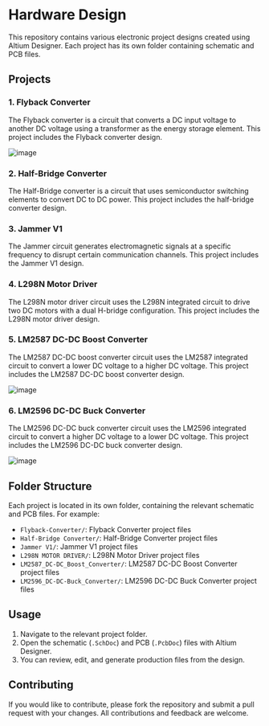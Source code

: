 # Hardware Design

This repository contains various electronic project designs created using Altium Designer. Each project has its own folder containing schematic and PCB files.

## Projects

### 1. Flyback Converter
The Flyback converter is a circuit that converts a DC input voltage to another DC voltage using a transformer as the energy storage element. This project includes the Flyback converter design.

![image](https://github.com/yusufkarabocekz/hardware-design/assets/125998114/7a95dded-39df-49bf-adc6-9b2dd7820561)


### 2. Half-Bridge Converter
The Half-Bridge converter is a circuit that uses semiconductor switching elements to convert DC to DC power. This project includes the half-bridge converter design.

### 3. Jammer V1
The Jammer circuit generates electromagnetic signals at a specific frequency to disrupt certain communication channels. This project includes the Jammer V1 design.

### 4. L298N Motor Driver
The L298N motor driver circuit uses the L298N integrated circuit to drive two DC motors with a dual H-bridge configuration. This project includes the L298N motor driver design.

### 5. LM2587 DC-DC Boost Converter
The LM2587 DC-DC boost converter circuit uses the LM2587 integrated circuit to convert a lower DC voltage to a higher DC voltage. This project includes the LM2587 DC-DC boost converter design.

![image](https://github.com/yusufkarabocekz/hardware-design/assets/125998114/1b903fec-39de-4161-b76a-acb0597b9fe2)


### 6. LM2596 DC-DC Buck Converter
The LM2596 DC-DC buck converter circuit uses the LM2596 integrated circuit to convert a higher DC voltage to a lower DC voltage. This project includes the LM2596 DC-DC buck converter design.

![image](https://github.com/yusufkarabocekz/hardware-design/assets/125998114/76510595-114a-481c-9ee0-ea95b097709b)

## Folder Structure
Each project is located in its own folder, containing the relevant schematic and PCB files. For example:
- `Flyback-Converter/`: Flyback Converter project files
- `Half-Bridge Converter/`: Half-Bridge Converter project files
- `Jammer V1/`: Jammer V1 project files
- `L298N MOTOR DRIVER/`: L298N Motor Driver project files
- `LM2587_DC-DC_Boost_Converter/`: LM2587 DC-DC Boost Converter project files
- `LM2596_DC-DC-Buck_Converter/`: LM2596 DC-DC Buck Converter project files

## Usage
1. Navigate to the relevant project folder.
2. Open the schematic (`.SchDoc`) and PCB (`.PcbDoc`) files with Altium Designer.
3. You can review, edit, and generate production files from the design.

## Contributing
If you would like to contribute, please fork the repository and submit a pull request with your changes. All contributions and feedback are welcome.

